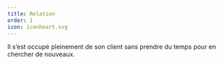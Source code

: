 ```yaml
---
title: Relation
order: 1
icon: iconheart.svg
---
```

Il s’est occupé pleinement de son client sans prendre du temps pour en chercher de nouveaux.